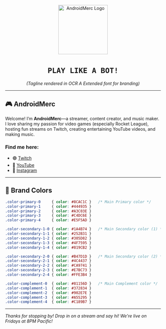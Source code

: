 <p align="center">
  <img src="logo.png" alt="AndroidMerc Logo" width="160"/>
</p>

<h1 align="center">
  <code style="font-family: 'OCR A Extended', 'Share Tech Mono', monospace;">PLAY LIKE A BOT!</code>
</h1>
<p align="center">
  <em>(Tagline rendered in OCR A Extended font for branding)</em>
</p>

---

## 🎮 AndroidMerc

Welcome! I’m **AndroidMerc**—a streamer, content creator, and music maker.  
I love sharing my passion for video games (especially Rocket League), hosting fun streams on Twitch, creating entertaining YouTube videos, and making music.

### Find me here:
- 🟣 [Twitch](https://twitch.tv/androidmerc)
- 🔴 [YouTube](https://youtube.com/@androidmerc)
- 📸 [Instagram](https://instagram.com/androidmerc)

---

## 🎨 Brand Colors

```css
.color-primary-0     { color: #8CAC1C }   /* Main Primary color */
.color-primary-1     { color: #444935 }
.color-primary-2     { color: #A3C03E }
.color-primary-3     { color: #C4DC6E }
.color-primary-4     { color: #E5F5AD }

.color-secondary-1-0 { color: #1A4B74 }   /* Main Secondary color (1) */
.color-secondary-1-1 { color: #252B31 }
.color-secondary-1-2 { color: #305D82 }
.color-secondary-1-3 { color: #4F7595 }
.color-secondary-1-4 { color: #819CB2 }

.color-secondary-2-0 { color: #B47D1D }   /* Main Secondary color (2) */
.color-secondary-2-1 { color: #4C4437 }
.color-secondary-2-2 { color: #CA9741 }
.color-secondary-2-3 { color: #E7BC73 }
.color-secondary-2-4 { color: #FFE3B4 }

.color-complement-0  { color: #81156D }   /* Main Complement color */
.color-complement-1  { color: #372834 }
.color-complement-2  { color: #902E7E }
.color-complement-3  { color: #A55295 }
.color-complement-4  { color: #C189B7 }
```

---

*Thanks for stopping by! Drop in on a stream and say hi! We're live on Fridays at 8PM Pacific!*
